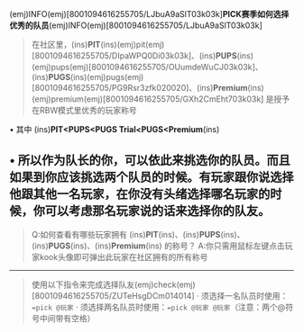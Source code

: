 (emj)INFO(emj)[8001094616255705/LJbuA9aSlT03k03k]**PICK赛季如何选择优秀的队员**(emj)INFO(emj)[8001094616255705/LJbuA9aSlT03k03k]
> 在社区里，(ins)**PIT**(ins)(emj)pit(emj)[8001094616255705/DIpaWPQ0Di03k03k]、(ins)**PUPS**(ins)(emj)pups(emj)[8001094616255705/OUumdeWuCJ03k03k]、(ins)**PUGS**(ins)(emj)pugs(emj)[8001094616255705/PG9Rsr3zfk020020]、(ins)**Premium**(ins)(emj)premium(emj)[8001094616255705/GXh2CmEht703k03k] 是授予 在RBW模式里优秀的玩家称号

• 其中 (ins)**PIT<PUPS<PUGS Trial<PUGS<Premium**(ins)

• 所以作为队长的你，可以依此来挑选你的队员。而且如果到你应该挑选两个队员的时候。有玩家跟你说选择他跟其他一名玩家，在你没有头绪选择哪名玩家的时候，你可以考虑那名玩家说的话来选择你的队友。
---
> Q:如何查看有哪些玩家拥有 (ins)**PIT**(ins)、(ins)**PUPS**(ins)、(ins)**PUGS**(ins)、(ins)**Premium**(ins) 的称号？
A:你只需用鼠标左键点击玩家kook头像即可弹出此玩家在社区拥有的所有称号
---
> 使用以下指令来完成选择队友(emj)check(emj)[8001094616255705/ZUTeHsgDCm014014]
· 须选择一名队员时使用：`=pick @玩家`
· 须选择两名队员时使用：`=pick @玩家 @玩家`（注意：两个@符号中间带有空格）

